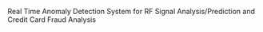 Real Time Anomaly Detection System for RF Signal Analysis/Prediction and Credit Card Fraud Analysis

